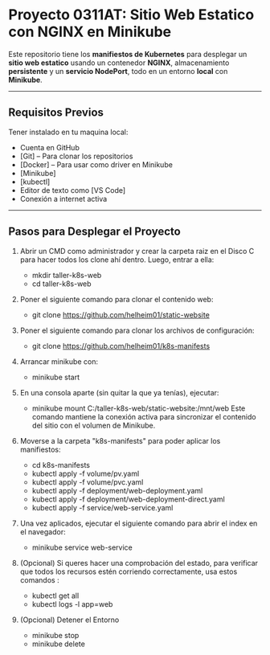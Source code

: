 # Proyecto 0311AT: Sitio Web Estatico con NGINX en Minikube

Este repositorio tiene los **manifiestos de Kubernetes**  para desplegar un **sitio web estatico** usando un contenedor **NGINX**, almacenamiento **persistente** y un **servicio NodePort**, todo en un entorno **local** con **Minikube**.

---

## Requisitos Previos

Tener instalado en tu maquina local:

- Cuenta en GitHub
- [Git] – Para clonar los repositorios
- [Docker] – Para usar como driver en Minikube
- [Minikube]
- [kubectl]
- Editor de texto como [VS Code]
- Conexión a internet activa

---

## Pasos para Desplegar el Proyecto

1) Abrir un CMD como administrador y crear la carpeta raiz en el Disco C para hacer todos los clone ahí dentro. Luego, entrar a ella:
    - mkdir taller-k8s-web
    - cd taller-k8s-web

2) Poner el siguiente comando para clonar el contenido web:
     - git clone https://github.com/helheim01/static-website

3) Poner el siguiente comando para clonar los archivos de configuración: 
    - git clone https://github.com/helheim01/k8s-manifests

4) Arrancar minikube con: 
    - minikube start

5) En una consola aparte (sin quitar la que ya tenías), ejecutar: 
    - minikube mount C:/taller-k8s-web/static-website:/mnt/web
      Este comando mantiene la conexión activa para sincronizar el contenido del sitio con el volumen de Minikube.

6) Moverse a la carpeta "k8s-manifests" para poder aplicar los manifiestos:
    - cd k8s-manifests
    - kubectl apply -f volume/pv.yaml
    - kubectl apply -f volume/pvc.yaml
    - kubectl apply -f deployment/web-deployment.yaml
    - kubectl apply -f deployment/web-deployment-direct.yaml
    - kubectl apply -f service/web-service.yaml

7) Una vez aplicados, ejecutar el siguiente comando para abrir el index en el navegador: 
    - minikube service web-service


8) (Opcional) Si queres hacer una comprobación del estado, para verificar que todos los recursos estén corriendo correctamente, usa estos comandos :
    - kubectl get all
    - kubectl logs -l app=web

9) (Opcional) Detener el Entorno
    - minikube stop
    - minikube delete
